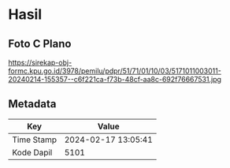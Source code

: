 # Hasil

## Foto C Plano

https://sirekap-obj-formc.kpu.go.id/3978/pemilu/pdpr/51/71/01/10/03/5171011003011-20240214-155357--c6f221ca-f73b-48cf-aa8c-692f76667531.jpg


## Metadata

| Key        | Value               |
| ---------- | ------------------- |
| Time Stamp | 2024-02-17 13:05:41 |
| Kode Dapil | 5101                |



